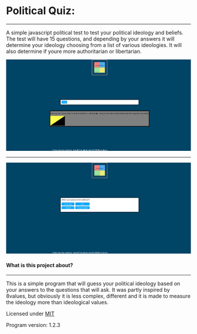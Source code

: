 # Political Quiz:
---

A simple javascript political test to test your political ideology and beliefs.
The test will have 15 questions, and depending by your answers it will determine your ideology choosing from a list of various ideologies.
It will also determine if youre more authoritarian or libertarian.

![Program_Screenshot](imgs/program_screenshots/Program_screenshot1.PNG)

---


![Program_Screenshot](imgs/program_screenshots/Program_screenshot2.PNG)

#### What is this project about?

---
This is a simple program that will guess your political ideology based on your answers to the questions that will ask.
It was partly inspired by 8values, but obviously it is less complex, different and it is made to measure the ideology more than ideological values.

Licensed under [MIT](LICENSE)


Program version: 1.2.3



